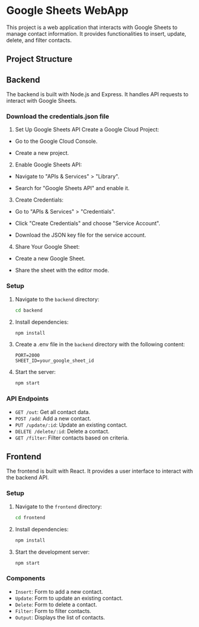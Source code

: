 # Google Sheets WebApp

This project is a web application that interacts with Google Sheets to manage contact information. It provides functionalities to insert, update, delete, and filter contacts.

## Project Structure


## Backend

The backend is built with Node.js and Express. It handles API requests to interact with Google Sheets.

### Download the credentials.json file
1. Set Up Google Sheets API
Create a Google Cloud Project:

- Go to the Google Cloud Console.

- Create a new project.

2. Enable Google Sheets API:

- Navigate to "APIs & Services" > "Library".

- Search for "Google Sheets API" and enable it.

3. Create Credentials:

- Go to "APIs & Services" > "Credentials".

- Click "Create Credentials" and choose "Service Account".

- Download the JSON key file for the service account.

4. Share Your Google Sheet:

- Create a new Google Sheet.

- Share the sheet with the editor mode.

### Setup

1. Navigate to the `backend` directory:
    ```sh
    cd backend
    ```

2. Install dependencies:
    ```sh
    npm install
    ```

3. Create a .env file in the `backend` directory with the following content:
    ```
    PORT=2000
    SHEET_ID=your_google_sheet_id
    ```

4. Start the server:
    ```sh
    npm start
    ```

### API Endpoints

- `GET /out`: Get all contact data.
- `POST /add`: Add a new contact.
- `PUT /update/:id`: Update an existing contact.
- `DELETE /delete/:id`: Delete a contact.
- `GET /filter`: Filter contacts based on criteria.

## Frontend

The frontend is built with React. It provides a user interface to interact with the backend API.

### Setup

1. Navigate to the `frontend` directory:
    ```sh
    cd frontend
    ```

2. Install dependencies:
    ```sh
    npm install
    ```

3. Start the development server:
    ```sh
    npm start
    ```

### Components

- `Insert`: Form to add a new contact.
- `Update`: Form to update an existing contact.
- `Delete`: Form to delete a contact.
- `Filter`: Form to filter contacts.
- `Output`: Displays the list of contacts.
